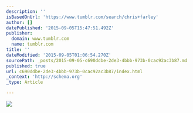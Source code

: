 ```yaml
---
description: ''
isBasedOnUrl: 'https://www.tumblr.com/search/chris+farley'
author: []
datePublished: '2015-09-05T15:47:51.492Z'
publisher:
  domain: www.tumblr.com
  name: tumblr.com
title: ''
dateModified: '2015-09-05T01:06:54.270Z'
sourcePath: _posts/2015-09-05-c690ddbe-2de3-4bbb-973b-0cac92ac3b87.md
published: true
url: c690ddbe-2de3-4bbb-973b-0cac92ac3b87/index.html
_context: 'http://schema.org'
_type: Article

---
```

![](https://31.media.tumblr.com/38a3b8638a6070b25d0f91106b115f32/tumblr_nb14dexdfm1r1ebr6o1_500.gif)